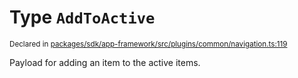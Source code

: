 # Type `AddToActive`
<sub>Declared in [packages/sdk/app-framework/src/plugins/common/navigation.ts:119](https://github.com/dxos/dxos/blob/ee0bfefcb/packages/sdk/app-framework/src/plugins/common/navigation.ts#L119)</sub>


Payload for adding an item to the active items.



